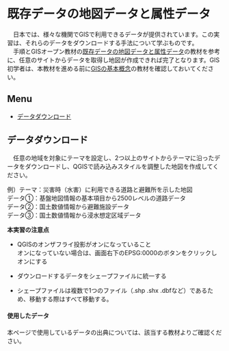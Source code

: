 # 既存データの地図データと属性データ
　日本では、様々な機関でGISで利用できるデータが提供されています。この実習は、それらのデータをダウンロードする手法について学ぶものです。  
　手順とGISオープン教材の[既存データの地図データと属性データ]の教材を参考に、任意のサイトからデータを取得し地図が作成できれば完了となります。GIS初学者は、本教材を進める前に[GISの基本概念]の教材を確認しておいてください。


**Menu**
--------
* [データダウンロード](#データダウンロード)

## <a name = "データダウンロード"></a>データダウンロード
　任意の地域を対象にテーマを設定し、2つ以上のサイトからテーマに沿ったデータをダウンロードし、QGISで読み込みスタイルを調整した地図を作成してください。  

例）テーマ：災害時（水害）に利用できる道路と避難所を示した地図  
データ①：基盤地図情報の基本項目から2500レベルの道路データ  
データ②：国土数値情報から避難施設データ  
データ③：国土数値情報から浸水想定区域データ  



**本実習の注意点**
- QGISのオンザフライ投影がオンになっていること  
  オンになっていない場合は、画面右下のEPSG:0000のボタンをクリックしオンにする

- ダウンロードするデータをシェープファイルに統一する  

- シェープファイルは複数で1つのファイル（.shp .shx .dbfなど）であるため、移動する際はすべて移動する。



#### 使用したデータ
本ページで使用しているデータの出典については、該当する教材よりご確認ください。

[△メニューへもどる]:既存データの地図データと属性データ.md#menu

[作業メモ]:https://github.com/yamauchi-inochu/demo/blob/master/GISオープン教材/実習課題/作業メモ.md
[QGISビギナーズマニュアル]:../../QGISビギナーズマニュアル/QGISビギナーズマニュアル.md
[GRASSビギナーズマニュアル]:../../GRASSビギナーズマニュアル/GRASSビギナーズマニュアル.md
[GISの基本概念]:../../01_GISの基本概念/GISの基本概念.md
[既存データの地図データと属性データ]:../../07_既存データの地図データと属性データ/既存データの地図データと属性データ.md
[空間データ]:../../08_空間データ/空間データ.md
[空間データの結合・修正]:../../10_空間データの統合・修正/空間データの統合・修正.md
[視覚的伝達]:../../21_視覚的伝達/視覚的伝達.md
[政府統計局e-stat]:https://www.e-stat.go.jp/SG1/estat/eStatTopPortal.do
[国土数値情報]:http://nlftp.mlit.go.jp/ksj/
[基本的な空間解析]:../../11_基本的な空間解析/基本的な空間解析.md
[ネットワーク分析]:../../12_ネットワーク分析/ネットワーク分析.md
[領域分析]:../../13_領域分析/領域分析.md
[点データの分析]:../../14_点データの分析/点データの分析.md
[ラスタデータの分析]:../../15_ラスタデータの分析/ラスタデータの分析.md
[空間補間]:../../18_空間補間/空間補間.md
